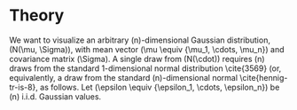 # Theory

We want to visualize an arbitrary \(n\)-dimensional Gaussian distribution, \(N(\mu, \Sigma)\), with mean vector \(\mu \equiv \{\mu_1, \cdots, \mu_n\}\) and covariance matrix \(\Sigma\).
A single draw from \(N(\cdot)\) requires \(n\) draws from the standard 1-dimensional normal distribution \cite{3569} (or, equivalently, a draw from the standard \(n\)-dimensional normal \cite{hennig-tr-is-8}, as follows.  Let \(\epsilon \equiv \{\epsilon_1, \cdots, \epsilon_n\}\) be \(n\) i.i.d. Gaussian values.

